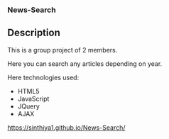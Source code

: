 ### News-Search

## Description
This is a group project of 2 members. 

Here you can search any articles depending on year. 

Here technologies used:
* HTML5
* JavaScript
* JQuery
* AJAX

https://sinthiya1.github.io/News-Search/

